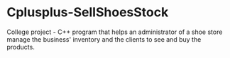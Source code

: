 # Cplusplus-SellShoesStock

College project - C++ program that helps an administrator of a shoe store manage the business' inventory and the clients to see and buy the products. 

